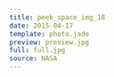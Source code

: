 ```yaml
---
title: peek_space_img_18
date: 2015-04-17
template: photo.jade
preview: preview.jpg
full: full.jpg
source: NASA
---
```

